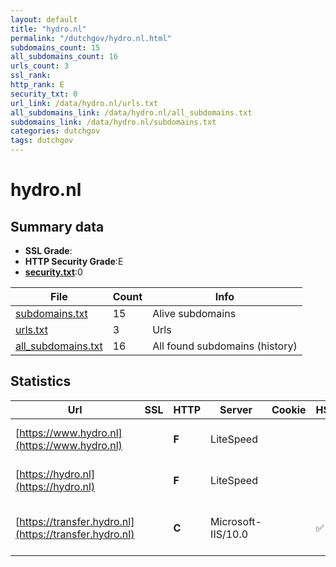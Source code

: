 ```yaml
---
layout: default
title: "hydro.nl"
permalink: "/dutchgov/hydro.nl.html"
subdomains_count: 15
all_subdomains_count: 16
urls_count: 3
ssl_rank: 
http_rank: E
security_txt: 0
url_link: /data/hydro.nl/urls.txt
all_subdomains_link: /data/hydro.nl/all_subdomains.txt
subdomains_link: /data/hydro.nl/subdomains.txt
categories: dutchgov
tags: dutchgov
---
```



# hydro.nl
## Summary data


 - **SSL Grade**:
 - **HTTP Security Grade**:E
 - **[security.txt](https://www.digitaleoverheid.nl/nieuws/standaard-security-txt-nu-verplicht-voor-overheid/)**:0


| File       | Count | Info |
|------------|-------|------|
|[subdomains.txt](/DutchGovScope/data/hydro.nl/subdomains.txt)|15|Alive subdomains|
|[urls.txt](/DutchGovScope/data/hydro.nl/urls.txt)|3|Urls|
|[all_subdomains.txt](/DutchGovScope/data/hydro.nl/all_subdomains.txt)|16|All found subdomains (history)|


## Statistics


| Url | SSL | HTTP | Server | Cookie | HSTS | CORS | CTO | CSP | XFO | XXP | RP |FP| Tech |Title |
|--------|-------|-------|------|------|------|------|------|------|------|------|------|------|------|------|
|[https://www.hydro.nl](https://www.hydro.nl)| | **F**|LiteSpeed| | | | | | | | :white_check_mark: | |LiteSpeed Litespeed Cache|Dienst der Hydro...|
|[https://hydro.nl](https://hydro.nl)| | **F**|LiteSpeed| | | | | | | | :white_check_mark: | |LiteSpeed Litespeed Cache|Dienst der Hydro...|
|[https://transfer.hydro.nl](https://transfer.hydro.nl)| | **C**|Microsoft-IIS/10.0| |:white_check_mark: | | | | | | :white_check_mark: | |HSTS IIS:10.0 Windows Server|Transfer website...|

